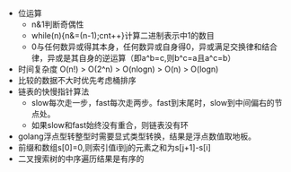 * 位运算 
    * n&1判断奇偶性 
    * while(n){n&=(n-1);cnt++}计算二进制表示中1的数目
    * 0与任何数异或得其本身，任何数异或自身得0，异或满足交换律和结合律，异或是其自身的逆运算（即a^b=c,则b^c=a且a^c=b）
* 时间复杂度 O(n!) > O(2^n) > O(nlogn) > O(n) > O(logn)
* 比较的数据不大时优先考虑桶排序
* 链表的快慢指针算法
    * slow每次走一步，fast每次走两步。fast到末尾时，slow到中间偏右的节点处。
    * 如果slow和fast始终没有重合，则链表没有环
* golang浮点型转整型时需要显式类型转换，结果是浮点数值取地板。
* 前缀和数组s[0]=0,则索引值i到j的元素之和为s[j+1]-s[i]
* 二叉搜索树的中序遍历结果是有序的
